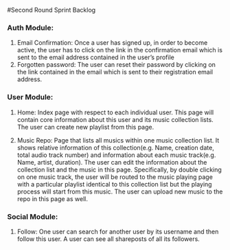 #Second Round Sprint Backlog


### Auth Module:
1. Email Confirmation: Once a user has signed up, in order to become active, the user has to click on the link in the confirmation email which is sent to the email address contained in the user’s profile
2. Forgotten password: The user can reset their password by clicking on the link contained in the email which is sent to their registration email address.


### User Module:
1. Home: Index page with respect to each individual user. This page will contain core information about this user and its music collection lists. The user can create new playlist from this page.

2. Music Repo: Page that lists all musics within one music collection list. It shows relative information of this collection(e.g. Name, creation date, total audio track number) and information about each music track(e.g. Name, artist, duration). The user can edit the information about the collection list and the music in this page. Specifically, by double clicking on one music track, the user will be routed to the music playing page with a particular playlist identical to this collection list but the playing process will start from this music. The user can upload new music to the repo in this page as well.

### Social Module:

1. Follow: One user can search for another user by its username and then follow this user. A user can see all share­posts of all its followers.